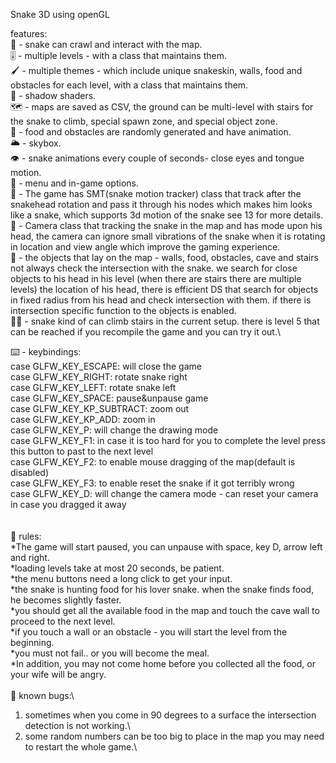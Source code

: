 Snake 3D using openGL

features:\
🐍 - snake can crawl and interact with the map.\
🎚️ - multiple levels - with a class that maintains them.\
🖌️ - multiple themes - which include unique snakeskin, walls, food and obstacles for each level, with a class that maintains them.\
👥 - shadow shaders.\
🗺️ - maps are saved as CSV, the ground can be multi-level with stairs for the snake to climb, special spawn zone, and special object zone.\
🥭 - food and obstacles are randomly generated and have animation.\
🌥️ - skybox.\
👁️ - snake animations every couple of seconds- close eyes and tongue motion.\
🔲 - menu and in-game options.\
🐍 - The game has SMT(snake motion tracker) class that track after the snakehead rotation and pass it through his nodes which makes him looks like a snake, which supports 3d motion of the snake see 13 for more details.\
🎥 - Camera class that tracking the snake in the map and has mode upon his head, the camera can ignore small vibrations of the snake when it is rotating in location and view angle which improve the gaming experience.\
📍 - the objects that lay on the map - walls, food, obstacles, cave and stairs not always check the intersection with the snake. we search for close objects to his head in his level (when there are stairs there are multiple levels) the location of his head, there is efficient DS that search for objects in fixed radius from his head and check intersection with them. if there is intersection specific function to the objects is enabled.\
✋🏽 - snake kind of can climb stairs in the current setup. there is level 5 that can be reached if you recompile the game and you can try it out.\


⌨️ - keybindings:\
case GLFW_KEY_ESCAPE:       will close the game\
case GLFW_KEY_RIGHT:        rotate snake right\
case GLFW_KEY_LEFT:         rotate snake left\
case GLFW_KEY_SPACE:        pause&unpause game\
case GLFW_KEY_KP_SUBTRACT:  zoom out\
case GLFW_KEY_KP_ADD:       zoom in\
case GLFW_KEY_P:            will change the drawing mode\
case GLFW_KEY_F1:           in case it is too hard for you to complete the level press this button to past to the next level\
case GLFW_KEY_F2:           to enable mouse dragging of the map(default is disabled)\
case GLFW_KEY_F3:           to enable reset the snake if it got terribly wrong\
case GLFW_KEY_D:            will change the camera mode - can reset your camera in case you dragged it away\
\
\
📜 rules:\
*The game will start paused, you can unpause with space, key D, arrow left and right.\
*loading levels take at most 20 seconds, be patient.\
*the menu buttons need a long click to get your input.\
*the snake is hunting food for his lover snake. when the snake finds food, he becomes slightly faster.\
*you should get all the available food in the map and touch the cave wall to proceed to the next level.\
*if you touch a wall or an obstacle - you will start the level from the beginning.\
*you must not fail.. or you will become the meal.\
*In addition, you may not come home before you collected all the food, or your wife will be angry.\
\
🐛 known bugs:\
1. sometimes when you come in 90 degrees to a surface the intersection detection is not working.\
2. some random numbers can be too big to place in the map you may need to restart the whole game.\
